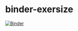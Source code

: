 # binder-exersize
[![Binder](https://mybinder.org/badge_logo.svg)](https://mybinder.org/v2/gh/EseniaShamay/binder-exersize/HEAD)
